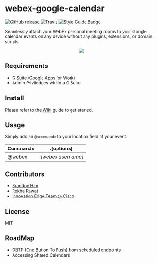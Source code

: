# webex-google-calendar
[![GitHub release](https://img.shields.io/github/release/cisco-ie/rubidium.svg?style=flat-square)](https://github.com/cisco-ie/webex-google-calendar/releases)
[![Travis](https://img.shields.io/travis/cisco-ie/webex-google-calendar.svg?style=flat-square)]()
[![Style Guide Badge](https://img.shields.io/badge/Code%20Style-Airbnb-ef8686.svg?style=flat-square)](https://github.com/airbnb/javascript/tree/es5-deprecated/es5)

Seamlessly attach your WebEx personal meeting rooms to your Google calendar events on any device without any plugins, extensions, or domain scripts.

<p align="center">
 <img src="http://g.recordit.co/qcRooy7CDx.gif">
</p>

## Requirements
- G Suite (Google Apps for Work)
- Admin Priviledges within a G Suite

## Install
Please refer to the [Wiki](https://github.com/cisco-ie/webex-google-calendar/wiki) guide to get started.

## Usage
Simply add an `@<command>` to your location field of your event.

| Commands  | :[options]       |
|------------|-------------------|
| @webex     | :_[webex username]_|


## Contributors
- [Brandon Him](https://github.com/brh55/)
- [Rekha Rawat](https://github.com/orgs/cisco-ie/people/rekharawat)
- [Innovation Edge Team @ Cisco](https://github.com/cisco-ie)

## License
MIT

## RoadMap
- OBTP (One Button To Push) from scheduled endpoints
- Accessing Shared Calendars
